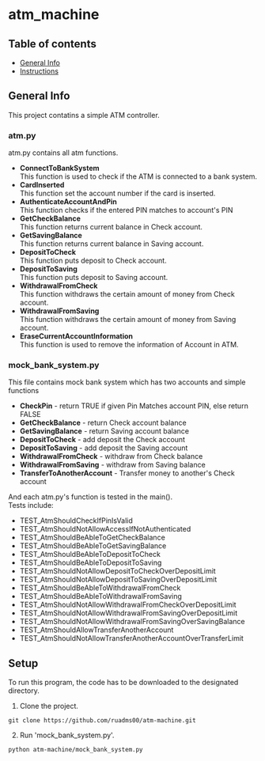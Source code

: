 # atm_machine

## Table of contents
* [General Info](#general-info)
* [Instructions](#instruction)

## General Info
This project contatins a simple ATM controller.
### atm.py
atm.py contains all atm functions. <br />

- **ConnectToBankSystem** <br />
This function is used to check if the ATM is connected to a bank system. <br />
- **CardInserted** <br />
This function set the account number if the card is inserted. <br />
- **AuthenticateAccountAndPin** <br />
This function checks if the entered PIN matches to account's PIN <br />
- **GetCheckBalance** <br />
This function returns current balance in Check account. <br />
- **GetSavingBalance** <br />
This function returns current balance in Saving account. <br />
- **DepositToCheck** <br />
This function puts deposit to Check account. <br />
- **DepositToSaving** <br />
This function puts deposit to Saving account. <br />
- **WithdrawalFromCheck** <br />
This function withdraws the certain amount of money from Check account. <br />
- **WithdrawalFromSaving** <br />
This function withdraws the certain amount of money from Saving account. <br />
- **EraseCurrentAccountInformation** <br />
This function is used to remove the information of Account in ATM. <br />
### mock_bank_system.py <br />
This file contains mock bank system which has two accounts and simple functions <br />
- **CheckPin** - return TRUE if given Pin Matches account PIN, else return FALSE <br />
- **GetCheckBalance** - return Check account balance <br />
- **GetSavingBalance** - return Saving account balance <br />
- **DepositToCheck** - add deposit the Check account <br />
- **DepositToSaving** - add deposit the Saving account <br />
- **WithdrawalFromCheck** - withdraw from Check balance <br />
- **WithdrawalFromSaving** - withdraw from Saving balance <br />
- **TransferToAnotherAccount** - Transfer money to another's Check account <br />

And each atm.py's function is tested in the main(). <br />
Tests include:
- TEST_AtmShouldCheckIfPinIsValid <br />
- TEST_AtmShouldNotAllowAccessIfNotAuthenticated <br />
- TEST_AtmShouldBeAbleToGetCheckBalance <br />
- TEST_AtmShouldBeAbleToGetSavingBalance <br />
- TEST_AtmShouldBeAbleToDepositToCheck <br />
- TEST_AtmShouldBeAbleToDepositToSaving <br />
- TEST_AtmShouldNotAllowDepositToCheckOverDepositLimit <br />
- TEST_AtmShouldNotAllowDepositToSavingOverDepositLimit <br />
- TEST_AtmShouldBeAbleToWithdrawalFromCheck <br />
- TEST_AtmShouldBeAbleToWithdrawalFromSaving <br />
- TEST_AtmShouldNotAllowWithdrawalFromCheckOverDepositLimit <br />
- TEST_AtmShouldNotAllowWithdrawalFromSavingOverDepositLimit <br />
- TEST_AtmShouldNotAllowWithdrawalFromSavingOverSavingBalance <br />
- TEST_AtmShouldAllowTransferAnotherAccount <br />
- TEST_AtmShouldNotAllowTransferAnotherAccountOverTransferLimit <br />

## Setup
To run this program, the code has to be downloaded to the designated directory.
1. Clone the project.
```
git clone https://github.com/ruadms00/atm-machine.git
```
2. Run 'mock_bank_system.py'.
```
python atm-machine/mock_bank_system.py 
```
